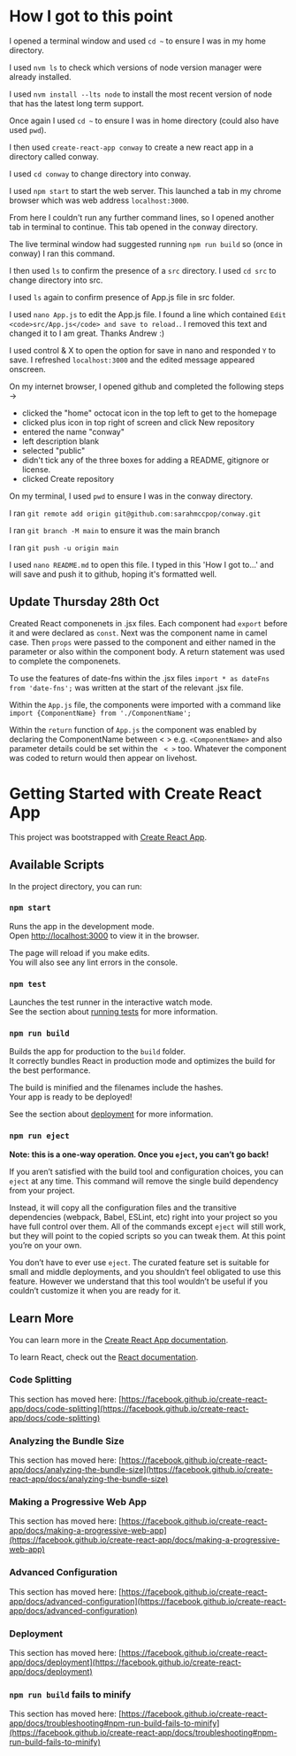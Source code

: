 # How I got to this point

I opened a terminal window and used `cd ~` to ensure I was in my home directory. 

I used `nvm ls` to check which versions of node version manager were already installed. 

I used `nvm install --lts node` to install the most recent version of node that has the latest long term support. 

Once again I used `cd ~` to ensure I was in home directory (could also have used `pwd`). 

I then used `create-react-app conway` to create a new react app in a directory called conway. 

I used `cd conway` to change directory into conway. 

I used `npm start` to start the web server. This launched a tab in my chrome browser which was web address  `localhost:3000`. 

From here I couldn't run any further command lines, so I opened another tab in terminal to continue. This tab opened in the conway directory. 

The live terminal window had suggested running `npm run build` so (once in conway) I ran this command. 

I then used `ls` to confirm the presence of a `src` directory. I used `cd src` to change directory into src. 

I used `ls` again to confirm presence of App.js file in src folder. 

I used `nano App.js` to edit the App.js file. I found a line which contained `Edit <code>src/App.js</code> and save to reload.`. I removed this text and changed it to I am great. Thanks Andrew :)

I used control & X to open the option for save in nano and responded `Y` to save. I refreshed `localhost:3000` and the edited message appeared onscreen. 

On my internet browser, I opened github and completed the following steps -> 
* clicked the "home" octocat icon in the top left to get to the homepage
* clicked plus icon in top right of screen and click New repository
* entered the name "conway"
* left description blank
* selected "public"
* didn't tick any of the three boxes for adding a README, gitignore or license.
* clicked  Create repository 

On my terminal, I used `pwd` to ensure I was in the conway directory. 

I ran `git remote add origin git@github.com:sarahmccpop/conway.git`

I ran `git branch -M main` to ensure it was the main branch

I ran `git push -u origin main`

I used `nano README.md` to open this file. I typed in this 'How I got to...' and will save and push it to github, hoping it's formatted well. 

## Update Thursday 28th Oct 

Created React componenets in .jsx files. Each component had `export` before it and were declared as `const`. Next was the component name in camel case. Then `props` were passed to the component and either named in the parameter or also within the component body. A return statement was used to complete the componenets. 

To use the features of date-fns within the .jsx files `import * as dateFns from 'date-fns';` was written at the start of the relevant .jsx file. 

Within the `App.js` file, the components were imported with a command like `import {ComponentName} from './ComponentName';`

Within the `return` function of `App.js` the component was enabled by declaring the ComponentName between < > e.g. `<ComponentName>` and also parameter details could be set within the ` < >` too. Whatever the component was coded to return would then appear on livehost.

# Getting Started with Create React App

This project was bootstrapped with [Create React App](https://github.com/facebook/create-react-app).

## Available Scripts

In the project directory, you can run:

### `npm start`

Runs the app in the development mode.\
Open [http://localhost:3000](http://localhost:3000) to view it in the browser.

The page will reload if you make edits.\
You will also see any lint errors in the console.

### `npm test`

Launches the test runner in the interactive watch mode.\
See the section about [running tests](https://facebook.github.io/create-react-app/docs/running-tests) for more information.

### `npm run build`

Builds the app for production to the `build` folder.\
It correctly bundles React in production mode and optimizes the build for the best performance.

The build is minified and the filenames include the hashes.\
Your app is ready to be deployed!

See the section about [deployment](https://facebook.github.io/create-react-app/docs/deployment) for more information.

### `npm run eject`

**Note: this is a one-way operation. Once you `eject`, you can’t go back!**

If you aren’t satisfied with the build tool and configuration choices, you can `eject` at any time. This command will remove the single build dependency from your project.

Instead, it will copy all the configuration files and the transitive dependencies (webpack, Babel, ESLint, etc) right into your project so you have full control over them. All of the commands except `eject` will still work, but they will point to the copied scripts so you can tweak them. At this point you’re on your own.

You don’t have to ever use `eject`. The curated feature set is suitable for small and middle deployments, and you shouldn’t feel obligated to use this feature. However we understand that this tool wouldn’t be useful if you couldn’t customize it when you are ready for it.

## Learn More

You can learn more in the [Create React App documentation](https://facebook.github.io/create-react-app/docs/getting-started).

To learn React, check out the [React documentation](https://reactjs.org/).

### Code Splitting

This section has moved here: [https://facebook.github.io/create-react-app/docs/code-splitting](https://facebook.github.io/create-react-app/docs/code-splitting)

### Analyzing the Bundle Size

This section has moved here: [https://facebook.github.io/create-react-app/docs/analyzing-the-bundle-size](https://facebook.github.io/create-react-app/docs/analyzing-the-bundle-size)

### Making a Progressive Web App

This section has moved here: [https://facebook.github.io/create-react-app/docs/making-a-progressive-web-app](https://facebook.github.io/create-react-app/docs/making-a-progressive-web-app)

### Advanced Configuration

This section has moved here: [https://facebook.github.io/create-react-app/docs/advanced-configuration](https://facebook.github.io/create-react-app/docs/advanced-configuration)

### Deployment

This section has moved here: [https://facebook.github.io/create-react-app/docs/deployment](https://facebook.github.io/create-react-app/docs/deployment)

### `npm run build` fails to minify

This section has moved here: [https://facebook.github.io/create-react-app/docs/troubleshooting#npm-run-build-fails-to-minify](https://facebook.github.io/create-react-app/docs/troubleshooting#npm-run-build-fails-to-minify)
